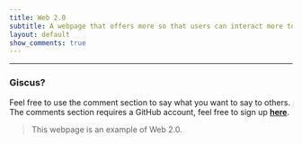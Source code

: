 ```yaml
---
title: Web 2.0
subtitle: A webpage that offers more so that users can interact more to the website and other users.
layout: default
show_comments: true
---
```

---

### Giscus?
Feel free to use the comment section to say what you want to say to others. The comments section requires a GitHub account, feel free to sign up [**here**](https://github.com/signup).

> This webpage is an example of Web 2.0.
